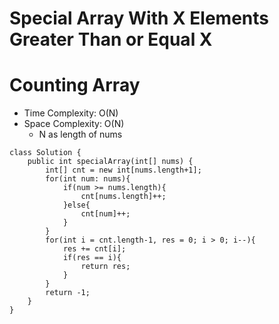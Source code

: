 # Special Array With X Elements Greater Than or Equal X

# Counting Array

- Time Complexity: O(N)
- Space Complexity: O(N)
  - N as length of nums

```
class Solution {
    public int specialArray(int[] nums) {
        int[] cnt = new int[nums.length+1];
        for(int num: nums){
            if(num >= nums.length){
                cnt[nums.length]++;
            }else{
                cnt[num]++;
            }
        }
        for(int i = cnt.length-1, res = 0; i > 0; i--){
            res += cnt[i];
            if(res == i){
                return res;
            }
        }
        return -1;
    }
}
```
